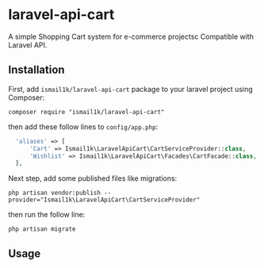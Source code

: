 # laravel-api-cart
A simple Shopping Cart system for e-commerce projectsc Compatible with Laravel API.

## Installation
First, add `ismail1k/laravel-api-cart` package to your laravel project using Composer:
```shell
composer require "ismail1k/laravel-api-cart"
```
then add these follow lines to `config/app.php`:
```php
  'aliases' => [
      'Cart' => Ismail1k\LaravelApiCart\CartServiceProvider::class,
      'Wishlist' => Ismail1k\LaravelApiCart\Facades\CartFacade::class,
  ],
```
Next step, add some published files like migrations: 
```shell
php artisan vendor:publish --provider="Ismail1k\LaravelApiCart\CartServiceProvider"
```
then run the follow line:
```shell
php artisan migrate
```

## Usage
